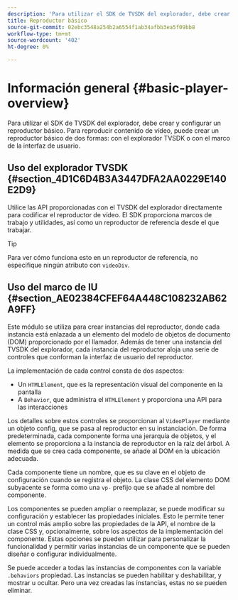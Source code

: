```yaml
---
description: 'Para utilizar el SDK de TVSDK del explorador, debe crear y configurar un reproductor básico. Para reproducir contenido de vídeo, puede crear un reproductor básico de dos formas: con el explorador TVSDK o con el marco de la interfaz de usuario.'
title: Reproductor básico
source-git-commit: 02ebc3548a254b2a6554f1ab34afbb3ea5f09bb8
workflow-type: tm+mt
source-wordcount: '402'
ht-degree: 0%

---
```


# Información general {#basic-player-overview}

Para utilizar el SDK de TVSDK del explorador, debe crear y configurar un reproductor básico. Para reproducir contenido de vídeo, puede crear un reproductor básico de dos formas: con el explorador TVSDK o con el marco de la interfaz de usuario.

## Uso del explorador TVSDK {#section_4D1C6D4B3A3447DFA2AA0229E140E2D9}

Utilice las API proporcionadas con el TVSDK del explorador directamente para codificar el reproductor de vídeo. El SDK proporciona marcos de trabajo y utilidades, así como un reproductor de referencia desde el que trabajar.

>[!TIP]
>
>Para ver cómo funciona esto en un reproductor de referencia, no especifique ningún atributo con `videoDiv`.

## Uso del marco de IU {#section_AE02384CFEF64A448C108232AB62A9FF}

Este módulo se utiliza para crear instancias del reproductor, donde cada instancia está enlazada a un elemento del modelo de objetos de documento (DOM) proporcionado por el llamador. Además de tener una instancia del TVSDK del explorador, cada instancia del reproductor aloja una serie de controles que conforman la interfaz de usuario del reproductor.

La implementación de cada control consta de dos aspectos:

* Un `HTMLElement`, que es la representación visual del componente en la pantalla
* A `Behavior`, que administra el `HTMLElement` y proporciona una API para las interacciones

Los detalles sobre estos controles se proporcionan al `VideoPlayer` mediante un objeto config, que se pasa al reproductor en su instanciación. De forma predeterminada, cada componente forma una jerarquía de objetos, y el elemento se proporciona a la instancia de reproductor en la raíz del árbol. A medida que se crea cada componente, se añade al DOM en la ubicación adecuada.

Cada componente tiene un nombre, que es su clave en el objeto de configuración cuando se registra el objeto. La clase CSS del elemento DOM subyacente se forma como una `vp-` prefijo que se añade al nombre del componente.

Los componentes se pueden ampliar o reemplazar, se puede modificar su configuración y establecer las propiedades iniciales. Esto le permite tener un control más amplio sobre las propiedades de la API, el nombre de la clase CSS y, opcionalmente, sobre los aspectos de la implementación del componente. Estas opciones se pueden utilizar para personalizar la funcionalidad y permitir varias instancias de un componente que se pueden diseñar o configurar individualmente.

Se puede acceder a todas las instancias de componentes con la variable `.behaviors` propiedad. Las instancias se pueden habilitar y deshabilitar, y mostrar u ocultar. Pero una vez creadas las instancias, estas no se pueden eliminar.
